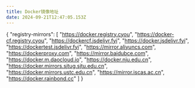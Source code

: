 ```yaml
---
title: Docker镜像地址
date: 2024-09-21T12:47:05.153Z
---
```


{
"registry-mirrors": [
   "https://docker.registry.cyou",
   "https://docker-cf.registry.cyou",
   "https://dockercf.jsdelivr.fyi",
   "https://docker.jsdelivr.fyi",
   "https://dockertest.jsdelivr.fyi",
   "https://mirror.aliyuncs.com",
   "https://dockerproxy.com",
   "https://mirror.baidubce.com",
   "https://docker.m.daocloud.io",
   "https://docker.nju.edu.cn",
   "https://docker.mirrors.sjtug.sjtu.edu.cn",
   "https://docker.mirrors.ustc.edu.cn",
   "https://mirror.iscas.ac.cn",
   "https://docker.rainbond.cc"
 ]
}